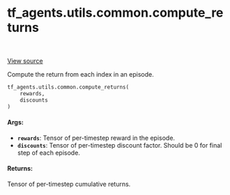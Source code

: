 <div itemscope itemtype="http://developers.google.com/ReferenceObject">
<meta itemprop="name" content="tf_agents.utils.common.compute_returns" />
<meta itemprop="path" content="Stable" />
</div>

# tf_agents.utils.common.compute_returns

<table class="tfo-notebook-buttons tfo-api" align="left">
</table>

<a target="_blank" href="https://github.com/tensorflow/agents/tree/master/tf_agents/utils/common.py">View
source</a>

Compute the return from each index in an episode.

``` python
tf_agents.utils.common.compute_returns(
    rewards,
    discounts
)
```

<!-- Placeholder for "Used in" -->

#### Args:

*   <b>`rewards`</b>: Tensor of per-timestep reward in the episode.
*   <b>`discounts`</b>: Tensor of per-timestep discount factor. Should be 0 for
    final step of each episode.

#### Returns:

Tensor of per-timestep cumulative returns.
